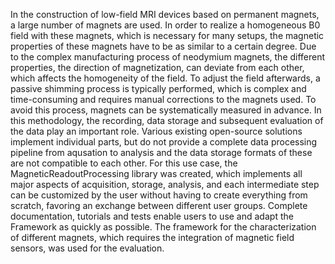 In the construction of low-field MRI devices based on permanent magnets, a large number of magnets are used.
In order to realize a homogeneous B0 field with these magnets, which is necessary for many setups, the magnetic properties of these magnets have to be as similar to a certain degree.
Due to the complex manufacturing process of neodymium magnets, the different properties, the direction of magnetization, can deviate from each other, which affects the homogeneity of the field.
To adjust the field afterwards, a passive shimming process is typically performed, which is complex and time-consuming and requires manual corrections to the magnets used.
To avoid this process, magnets can be systematically measured in advance. In this methodology, the recording, data storage and subsequent evaluation of the data play an important role.
Various existing open-source solutions implement individual parts, but do not provide a complete data processing pipeline from aqusation to analysis and the data storage formats of these are not compatible to each other.
For this use case, the MagneticReadoutProcessing library was created, which implements all major aspects of acquisition, storage, analysis, and each intermediate step can be customized by the user without having to create everything from scratch, favoring an exchange between different user groups.
Complete documentation, tutorials and tests enable users to use and adapt the Framework as quickly as possible. 
The framework for the characterization of different magnets, which requires the integration of magnetic field sensors, was used for the evaluation.